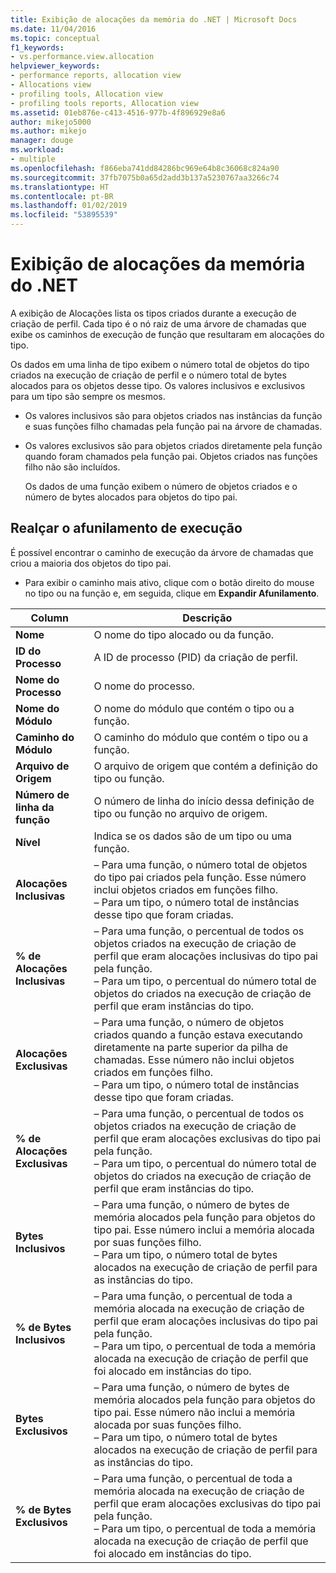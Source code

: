 ```yaml
---
title: Exibição de alocações da memória do .NET | Microsoft Docs
ms.date: 11/04/2016
ms.topic: conceptual
f1_keywords:
- vs.performance.view.allocation
helpviewer_keywords:
- performance reports, allocation view
- Allocations view
- profiling tools, Allocation view
- profiling tools reports, Allocation view
ms.assetid: 01eb876e-c413-4516-977b-4f896929e8a6
author: mikejo5000
ms.author: mikejo
manager: douge
ms.workload:
- multiple
ms.openlocfilehash: f866eba741dd84286bc969e64b8c36068c824a90
ms.sourcegitcommit: 37fb7075b0a65d2add3b137a5230767aa3266c74
ms.translationtype: HT
ms.contentlocale: pt-BR
ms.lasthandoff: 01/02/2019
ms.locfileid: "53895539"
---
```

# <a name="net-memory-allocations-view"></a>Exibição de alocações da memória do .NET
A exibição de Alocações lista os tipos criados durante a execução de criação de perfil. Cada tipo é o nó raiz de uma árvore de chamadas que exibe os caminhos de execução de função que resultaram em alocações do tipo.  
  
 Os dados em uma linha de tipo exibem o número total de objetos do tipo criados na execução de criação de perfil e o número total de bytes alocados para os objetos desse tipo. Os valores inclusivos e exclusivos para um tipo são sempre os mesmos.  
  
- Os valores inclusivos são para objetos criados nas instâncias da função e suas funções filho chamadas pela função pai na árvore de chamadas.  
  
- Os valores exclusivos são para objetos criados diretamente pela função quando foram chamados pela função pai. Objetos criados nas funções filho não são incluídos.  
  
  Os dados de uma função exibem o número de objetos criados e o número de bytes alocados para objetos do tipo pai.  
  
## <a name="highlight-the-execution-hot-path"></a>Realçar o afunilamento de execução  
 É possível encontrar o caminho de execução da árvore de chamadas que criou a maioria dos objetos do tipo pai.  
  
-   Para exibir o caminho mais ativo, clique com o botão direito do mouse no tipo ou na função e, em seguida, clique em **Expandir Afunilamento**.  
  
|Column|Descrição|  
|------------|-----------------|  
|**Nome**|O nome do tipo alocado ou da função.|  
|**ID do Processo**|A ID de processo (PID) da criação de perfil.|  
|**Nome do Processo**|O nome do processo.|  
|**Nome do Módulo**|O nome do módulo que contém o tipo ou a função.|  
|**Caminho do Módulo**|O caminho do módulo que contém o tipo ou a função.|  
|**Arquivo de Origem**|O arquivo de origem que contém a definição do tipo ou função.|  
|**Número de linha da função**|O número de linha do início dessa definição de tipo ou função no arquivo de origem.|  
|**Nível**|Indica se os dados são de um tipo ou uma função.|  
|**Alocações Inclusivas**|– Para uma função, o número total de objetos do tipo pai criados pela função. Esse número inclui objetos criados em funções filho.<br />– Para um tipo, o número total de instâncias desse tipo que foram criadas.|  
|**% de Alocações Inclusivas**|– Para uma função, o percentual de todos os objetos criados na execução de criação de perfil que eram alocações inclusivas do tipo pai pela função.<br />– Para um tipo, o percentual do número total de objetos do criados na execução de criação de perfil que eram instâncias do tipo.|  
|**Alocações Exclusivas**|– Para uma função, o número de objetos criados quando a função estava executando diretamente na parte superior da pilha de chamadas. Esse número não inclui objetos criados em funções filho.<br />– Para um tipo, o número total de instâncias desse tipo que foram criadas.|  
|**% de Alocações Exclusivas**|– Para uma função, o percentual de todos os objetos criados na execução de criação de perfil que eram alocações exclusivas do tipo pai pela função.<br />– Para um tipo, o percentual do número total de objetos do criados na execução de criação de perfil que eram instâncias do tipo.|  
|**Bytes Inclusivos**|– Para uma função, o número de bytes de memória alocados pela função para objetos do tipo pai. Esse número inclui a memória alocada por suas funções filho.<br />– Para um tipo, o número total de bytes alocados na execução de criação de perfil para as instâncias do tipo.|  
|**% de Bytes Inclusivos**|– Para uma função, o percentual de toda a memória alocada na execução de criação de perfil que eram alocações inclusivas do tipo pai pela função.<br />– Para um tipo, o percentual de toda a memória alocada na execução de criação de perfil que foi alocado em instâncias do tipo.|  
|**Bytes Exclusivos**|– Para uma função, o número de bytes de memória alocados pela função para objetos do tipo pai. Esse número não inclui a memória alocada por suas funções filho.<br />– Para um tipo, o número total de bytes alocados na execução de criação de perfil para as instâncias do tipo.|  
|**% de Bytes Exclusivos**|– Para uma função, o percentual de toda a memória alocada na execução de criação de perfil que eram alocações exclusivas do tipo pai pela função.<br />– Para um tipo, o percentual de toda a memória alocada na execução de criação de perfil que foi alocado em instâncias do tipo.|